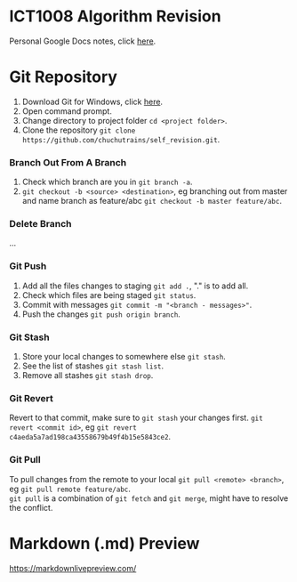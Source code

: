 # ICT1008 Algorithm Revision

Personal Google Docs notes, click [here](https://docs.google.com/document/d/1jHo6pdvPq40JYFj7vGQz_DkDH__BKGhOP9z6V3x3l9s/edit?usp=sharing).

# Git Repository
1. Download Git for Windows, click [here](https://git-scm.com/download/win).
2. Open command prompt.
3. Change directory to project folder `cd <project folder>`.
4. Clone the repository `git clone https://github.com/chuchutrains/self_revision.git`.

### Branch Out From A Branch
1. Check which branch are you in `git branch -a`.
2. `git checkout -b <source> <destination>`, eg branching out from master and name branch as feature/abc `git checkout -b master feature/abc`.

### Delete Branch
...

### Git Push
1. Add all the files changes to staging `git add .`, "." is to add all.
2. Check which files are being staged `git status`.
3. Commit with messages `git commit -m "<branch - messages>"`.
4. Push the changes `git push origin branch`.

### Git Stash
1. Store your local changes to somewhere else `git stash`.
2. See the list of stashes `git stash list`.
3. Remove all stashes `git stash drop`.

### Git Revert
Revert to that commit, make sure to `git stash` your changes first. `git revert <commit id>`, eg `git revert c4aeda5a7ad198ca43558679b49f4b15e5843ce2`.

### Git Pull
To pull changes from the remote to your local `git pull <remote> <branch>`, eg `git pull remote feature/abc`.\
`git pull` is a combination of `git fetch` and `git merge`, might have to resolve the conflict.

# Markdown (.md) Preview
https://markdownlivepreview.com/